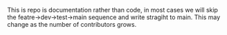 This is repo is documentation rather than code, in most cases we will skip the featre->dev->test->main sequence and write stragiht to main.
This may change as the number of contributors grows.

